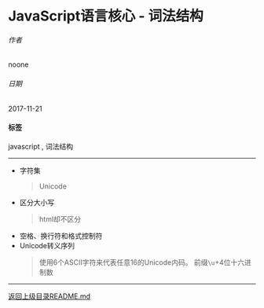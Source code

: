 # JavaScript语言核心 - 词法结构

###### 作者
noone

###### 日期
2017-11-21

#### 标签
   javascript , 词法结构

---

- 字符集
   > Unicode
- 区分大小写
   > html却不区分
- 空格、换行符和格式控制符
- Unicode转义序列
   > 使用6个ASCII字符来代表任意16的Unicode内码。
   > 前缀`\u`+4位十六进制数


---
[返回上级目录README.md](../README.md)
